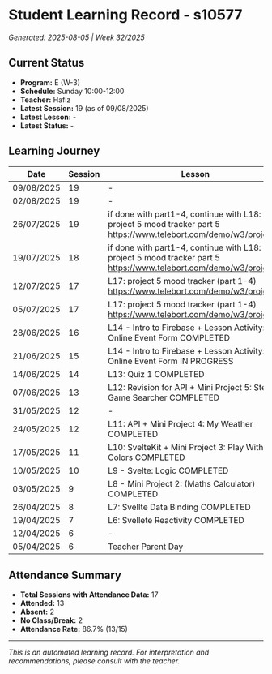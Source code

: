# Student Learning Record - s10577
*Generated: 2025-08-05 | Week 32/2025*

## Current Status
- **Program:** E (W-3)
- **Schedule:** Sunday 10:00-12:00
- **Teacher:** Hafiz
- **Latest Session:** 19 (as of 09/08/2025)
- **Latest Lesson:** -
- **Latest Status:** -

## Learning Journey
| Date | Session | Lesson | Attendance | Progress |
|------|---------|--------|------------|----------|
| 09/08/2025 | 19 | - | - | - |
| 02/08/2025 | 19 | - | - | - |
| 26/07/2025 | 19 | if done with part1-4, continue with L18: project 5 mood tracker part 5 https://www.telebort.com/demo/w3/project/5 | Hafiz | In Progress |
| 19/07/2025 | 18 | if done with part1-4, continue with L18: project 5 mood tracker part 5 https://www.telebort.com/demo/w3/project/5 | Hafiz | In Progress |
| 12/07/2025 | 17 | L17: project 5 mood tracker (part 1-4) https://www.telebort.com/demo/w3/project/5 | Absent | In Progress |
| 05/07/2025 | 17 | L17: project 5 mood tracker (part 1-4) https://www.telebort.com/demo/w3/project/5 | Hafiz | In Progress |
| 28/06/2025 | 16 | L14 - Intro to Firebase + Lesson Activity: Online Event Form COMPLETED | Hafiz | Completed |
| 21/06/2025 | 15 | L14 - Intro to Firebase + Lesson Activity: Online Event Form IN PROGRESS | Hafiz | In Progress |
| 14/06/2025 | 14 | L13: Quiz 1 COMPLETED | Hafiz | Completed |
| 07/06/2025 | 13 | L12: Revision for API + Mini Project 5: Steam Game Searcher COMPLETED | Hafiz | Completed |
| 31/05/2025 | 12 | - | No Class | - |
| 24/05/2025 | 12 | L11: API + Mini Project 4: My Weather COMPLETED | Hafiz | Completed |
| 17/05/2025 | 11 | L10: SvelteKit + Mini Project 3: Play With Colors COMPLETED | Hafiz | Completed |
| 10/05/2025 | 10 | L9 - Svelte: Logic COMPLETED | Hafiz | Completed |
| 03/05/2025 | 9 | L8 - Mini Project 2: (Maths Calculator) COMPLETED | Hafiz | Completed |
| 26/04/2025 | 8 | L7: Svellte Data Binding COMPLETED | Hafiz | Completed |
| 19/04/2025 | 7 | L6: Svellete Reactivity COMPLETED | Hafiz | Completed |
| 12/04/2025 | 6 | - | Absent | - |
| 05/04/2025 | 6 | Teacher Parent Day | No Class | - |

## Attendance Summary
- **Total Sessions with Attendance Data:** 17
- **Attended:** 13
- **Absent:** 2
- **No Class/Break:** 2
- **Attendance Rate:** 86.7% (13/15)

---
*This is an automated learning record. For interpretation and recommendations, please consult with the teacher.*